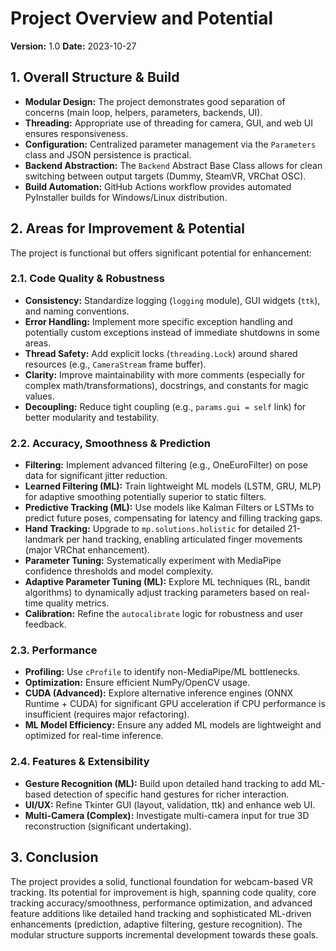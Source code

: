 # Project Overview and Potential

**Version:** 1.0
**Date:** 2023-10-27

## 1. Overall Structure & Build

*   **Modular Design:** The project demonstrates good separation of concerns (main loop, helpers, parameters, backends, UI).
*   **Threading:** Appropriate use of threading for camera, GUI, and web UI ensures responsiveness.
*   **Configuration:** Centralized parameter management via the `Parameters` class and JSON persistence is practical.
*   **Backend Abstraction:** The `Backend` Abstract Base Class allows for clean switching between output targets (Dummy, SteamVR, VRChat OSC).
*   **Build Automation:** GitHub Actions workflow provides automated PyInstaller builds for Windows/Linux distribution.

## 2. Areas for Improvement & Potential

The project is functional but offers significant potential for enhancement:

### 2.1. Code Quality & Robustness

*   **Consistency:** Standardize logging (`logging` module), GUI widgets (`ttk`), and naming conventions.
*   **Error Handling:** Implement more specific exception handling and potentially custom exceptions instead of immediate shutdowns in some areas.
*   **Thread Safety:** Add explicit locks (`threading.Lock`) around shared resources (e.g., `CameraStream` frame buffer).
*   **Clarity:** Improve maintainability with more comments (especially for complex math/transformations), docstrings, and constants for magic values.
*   **Decoupling:** Reduce tight coupling (e.g., `params.gui = self` link) for better modularity and testability.

### 2.2. Accuracy, Smoothness & Prediction

*   **Filtering:** Implement advanced filtering (e.g., OneEuroFilter) on pose data for significant jitter reduction.
*   **Learned Filtering (ML):** Train lightweight ML models (LSTM, GRU, MLP) for adaptive smoothing potentially superior to static filters.
*   **Predictive Tracking (ML):** Use models like Kalman Filters or LSTMs to predict future poses, compensating for latency and filling tracking gaps.
*   **Hand Tracking:** Upgrade to `mp.solutions.holistic` for detailed 21-landmark per hand tracking, enabling articulated finger movements (major VRChat enhancement).
*   **Parameter Tuning:** Systematically experiment with MediaPipe confidence thresholds and model complexity.
*   **Adaptive Parameter Tuning (ML):** Explore ML techniques (RL, bandit algorithms) to dynamically adjust tracking parameters based on real-time quality metrics.
*   **Calibration:** Refine the `autocalibrate` logic for robustness and user feedback.

### 2.3. Performance

*   **Profiling:** Use `cProfile` to identify non-MediaPipe/ML bottlenecks.
*   **Optimization:** Ensure efficient NumPy/OpenCV usage.
*   **CUDA (Advanced):** Explore alternative inference engines (ONNX Runtime + CUDA) for significant GPU acceleration if CPU performance is insufficient (requires major refactoring).
*   **ML Model Efficiency:** Ensure any added ML models are lightweight and optimized for real-time inference.

### 2.4. Features & Extensibility

*   **Gesture Recognition (ML):** Build upon detailed hand tracking to add ML-based detection of specific hand gestures for richer interaction.
*   **UI/UX:** Refine Tkinter GUI (layout, validation, ttk) and enhance web UI.
*   **Multi-Camera (Complex):** Investigate multi-camera input for true 3D reconstruction (significant undertaking).

## 3. Conclusion

The project provides a solid, functional foundation for webcam-based VR tracking. Its potential for improvement is high, spanning code quality, core tracking accuracy/smoothness, performance optimization, and advanced feature additions like detailed hand tracking and sophisticated ML-driven enhancements (prediction, adaptive filtering, gesture recognition). The modular structure supports incremental development towards these goals.
